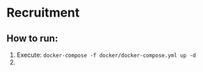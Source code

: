 # Recruitment 

## How to run:
1. Execute:
``
docker-compose -f docker/docker-compose.yml up -d
``
2. 